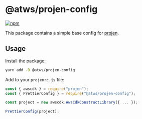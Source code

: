 # @atws/projen-config

[![npm](https://img.shields.io/npm/v/@atws/projen-config?style=flat-square)](https://www.npmjs.com/package/@atws/projen-config)

This package contains a simple base config for [projen](https://projen.io/).

## Usage

Install the package:

```bash
yarn add -D @atws/projen-config
```

Add to your `projenrc.js` file:

```js
const { awscdk } = require("projen");
const { PrettierConfig } = require("@atws/projen-config");

const project = new awscdk.AwsCdkConstructLibrary({ ... });

PrettierConfig(project);
```
